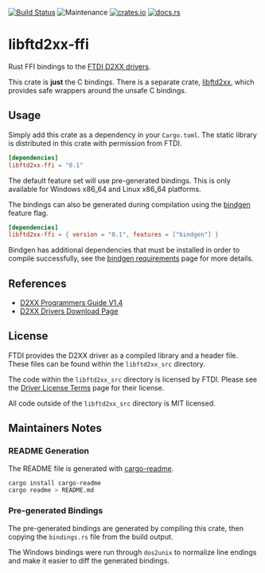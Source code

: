 [![Build Status](https://travis-ci.org/newAM/libftd2xx-ffi-rs.svg?branch=master)](https://travis-ci.org/newAM/libftd2xx-ffi-rs)
![Maintenance](https://img.shields.io/badge/maintenance-passively--maintained-yellowgreen.svg)
[![crates.io](https://img.shields.io/crates/v/libftd2xx-ffi.svg)](https://crates.io/crates/libftd2xx-ffi)
[![docs.rs](https://docs.rs/libftd2xx-ffi/badge.svg)](https://docs.rs/libftd2xx-ffi/)

# libftd2xx-ffi

Rust FFI bindings to the [FTDI D2XX drivers].

This crate is **just** the C bindings.
There is a separate crate, [libftd2xx], which provides safe wrappers around
the unsafe C bindings.

## Usage
Simply add this crate as a dependency in your `Cargo.toml`.
The static library is distributed in this crate with permission from FTDI.

```toml
[dependencies]
libftd2xx-ffi = "0.1"
```

The default feature set will use pre-generated bindings.
This is only available for Windows x86_64 and Linux x86_64 platforms.

The bindings can also be generated during compilation using the [bindgen]
feature flag.
```toml
[dependencies]
libftd2xx-ffi = { version = "0.1", features = ["bindgen"] }
```

Bindgen has additional dependencies that must be installed in order to
compile successfully, see the [bindgen requirements] page for more details.

## References

* [D2XX Programmers Guide V1.4]
* [D2XX Drivers Download Page]

## License
FTDI provides the D2XX driver as a compiled library and a header file.
These files can be found within the `libftd2xx_src` directory.

The code within the `libftd2xx_src` directory is licensed by FTDI.
Please see the [Driver License Terms] page for their license.

All code outside of the `libftd2xx_src` directory is MIT licensed.

## Maintainers Notes
### README Generation
The README file is generated with [cargo-readme].

```bash
cargo install cargo-readme
cargo readme > README.md
```

### Pre-generated Bindings
The pre-generated bindings are generated by compiling this crate, then
copying the `bindings.rs` file from the build output.

The Windows bindings were run through `dos2unix` to normalize line endings
and make it easier to diff the generated bindings.

[D2XX Drivers Download Page]: https://www.ftdichip.com/Drivers/D2XX.htm
[D2xx Programmers Guide V1.4]: https://www.ftdichip.com/Support/Documents/ProgramGuides/D2XX_Programmer's_Guide(FT_000071).pdf
[Driver License Terms]: https://www.ftdichip.com/Drivers/FTDriverLicenceTerms.htm
[FTDI D2XX drivers]: https://www.ftdichip.com/Drivers/D2XX.htm
[bindgen requirements]: https://rust-lang.github.io/rust-bindgen/requirements.html
[bindgen]: https://github.com/rust-lang/rust-bindgen
[cargo-readme]: https://github.com/livioribeiro/cargo-readme
[libftd2xx]: https://github.com/newAM/libftd2xx-rs
